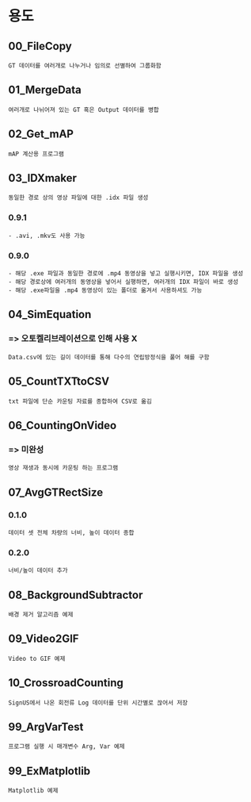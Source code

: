 # 용도

## 00_FileCopy
    GT 데이터를 여러개로 나누거나 임의로 선별하여 그룹화함

## 01_MergeData
    여러개로 나뉘어져 있는 GT 혹은 Output 데이터를 병합

## 02_Get_mAP
    mAP 계산용 프로그램

## 03_IDXmaker
    동일한 경로 상의 영상 파일에 대한 .idx 파일 생성

### 0.9.1
    - .avi, .mkv도 사용 가능

### 0.9.0
    - 해당 .exe 파일과 동일한 경로에 .mp4 동영상을 넣고 실행시키면, IDX 파일을 생성
    - 해당 경로상에 여러개의 동영상을 넣어서 실행하면, 여러개의 IDX 파일이 바로 생성
    - 해당 .exe파일을 .mp4 동영상이 있는 폴더로 옮겨서 사용하셔도 가능

## 04_SimEquation
### => 오토켈리브레이션으로 인해 사용 X
    Data.csv에 있는 길이 데이터를 통해 다수의 연립방정식을 풀어 해를 구함
    
## 05_CountTXTtoCSV
    txt 파일에 단순 카운팅 자료를 종합하여 CSV로 옮김

## 06_CountingOnVideo
### => 미완성
    영상 재생과 동시에 카운팅 하는 프로그램

## 07_AvgGTRectSize
### 0.1.0
    데이터 셋 전체 차량의 너비, 높이 데이터 종합
### 0.2.0
    너비/높이 데이터 추가

## 08_BackgroundSubtractor
    배경 제거 알고리즘 예제

## 09_Video2GIF
    Video to GIF 예제

## 10_CrossroadCounting
    SignUS에서 나온 회전류 Log 데이터를 단위 시간별로 끊어서 저장

## 99_ArgVarTest
    프로그램 실행 시 매개변수 Arg, Var 예제

## 99_ExMatplotlib
    Matplotlib 예제